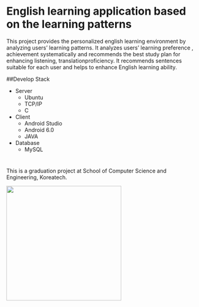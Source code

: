 # English learning application based on the learning patterns
This project provides the personalized english learning environment by analyzing users’ learning patterns. It analyzes users’ learning preference , achievement systematically and recommends the best study plan for enhancing listening, translationproficiency. It recommends sentences suitable for each user and helps to enhance English learning ability.

##Develop Stack
* Server
	- Ubuntu
  	- TCP/IP
  	- C
* Client
	- Android Studio
	- Android 6.0
	- JAVA
* Database
	- MySQL

#
This is a graduation project at School of Computer Science and Engineering, Koreatech.

<img src="https://github.com/hye-rim/Images/blob/master/senior-project-poster.jpg" width="300">

